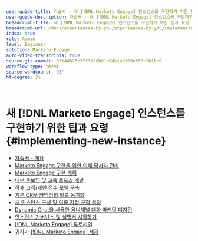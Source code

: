 ```yaml
---
user-guide-title: 자습서 - 새 [!DNL Marketo Engage] 인스턴스를 구현하기 위한 팁과 요령
user-guide-description: 자습서 - 새 [!DNL Marketo Engage] 인스턴스를 구현하기 위한 팁과 요령
breadcrumb-title: 새 [!DNL Marketo Engage] 인스턴스를 구현하기 위한 팁과 요령
breadcrumb-url: /docs/experiences-by-you/experiences-by-you/implementing-new-instance/overview
index: true
role: Admin
level: Beginner
solution: Marketo Engage
auto-video-transcripts: true
source-git-commit: 0314d625e37f3d98b61b64b148509e650c2b1be9
workflow-type: tm+mt
source-wordcount: '93'
ht-degree: 2%

---
```



# 새 [!DNL Marketo Engage] 인스턴스를 구현하기 위한 팁과 요령 {#implementing-new-instance}

+ [자습서 - 개요](./overview.md)
+ [Marketo Engage 구현을 위한 이해 당사자 관리](./managing-stakeholder-communications.md)
+ [Marketo Engage 구현 계획](./planning-for-new-implementation.md)
+ [내부 온보딩 및 교육 로드쇼 개발](./internal-training-roadshow.md)
+ [잠재 고객/개인 점수 모델 구축](./building-person-scoring-model.md)
+ [기본 CRM 커넥터의 필드 동기화](./syncing-fields-for-crm-integration.md)
+ [새 인스턴스 구성 및 이름 지정 규칙 설정](./organizing-new-instance.md)
+ [Dynamic Chat을 사용한 옴니채널 대화 마케팅 디자인](./designing-omnichannel-conversational-marketing.md)
+ [인스턴스 거버넌스 및 설명서 시작하기](./documenting-your-instance.md)
+ [[!DNL Marketo Engage] 튜토리얼](https://experienceleague.adobe.com/docs/marketo-learn/tutorials/overview.html?lang=ko-kr)
+ 귀하가 [[!DNL Marketo Engage] 제공](https://experienceleague.adobe.com/en/docs/experiences-by-you/experiences-by-you/marketo-engage/overview)
